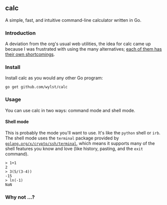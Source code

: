 ## calc
A simple, fast, and intuitive command-line calculator written in Go.

### Introduction
A deviation from the org's usual web utilities, the idea for calc came up because I was frustrated with using the many alternatives; [each of them has their own shortcomings](#why-not).

### Install
Install calc as you would any other Go program:
```
go get github.com/wylst/calc
```

### Usage
You can use calc in two ways: command mode and shell mode.

#### Shell mode
This is probably the mode you'll want to use. It's like the `python` shell or `irb`. The shell mode uses the `terminal` package provided by [`golang.org/x/crypto/ssh/terminal`](https://godoc.org/golang.org/x/crypto/ssh/terminal), which means it supports many of the shell features you know and love (like history, pasting, and the `exit` command).
```shell
> 1+1
2
> 3(5/(3-4))
-15
> ln(-1)
NaN
```

### Why not ...?
